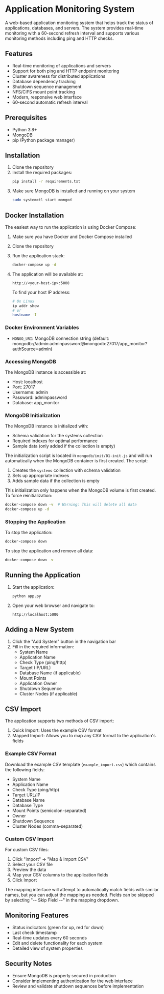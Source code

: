 # Application Monitoring System

A web-based application monitoring system that helps track the status of applications, databases, and servers. The system provides real-time monitoring with a 60-second refresh interval and supports various monitoring methods including ping and HTTP checks.

## Features

- Real-time monitoring of applications and servers
- Support for both ping and HTTP endpoint monitoring
- Cluster awareness for distributed applications
- Database dependency tracking
- Shutdown sequence management
- NFS/CIFS mount point tracking
- Modern, responsive web interface
- 60-second automatic refresh interval

## Prerequisites

- Python 3.8+
- MongoDB
- pip (Python package manager)

## Installation

1. Clone the repository
2. Install the required packages:
   ```bash
   pip install -r requirements.txt
   ```
3. Make sure MongoDB is installed and running on your system
   ```bash
   sudo systemctl start mongod
   ```

## Docker Installation

The easiest way to run the application is using Docker Compose:

1. Make sure you have Docker and Docker Compose installed
2. Clone the repository
3. Run the application stack:
   ```bash
   docker-compose up -d
   ```
4. The application will be available at:
   ```
   http://<your-host-ip>:5000
   ```
   
   To find your host IP address:
   ```bash
   # On Linux
   ip addr show
   # or
   hostname -I
   ```

### Docker Environment Variables

- `MONGO_URI`: MongoDB connection string (default: mongodb://admin:adminpassword@mongodb:27017/app_monitor?authSource=admin)

### Accessing MongoDB

The MongoDB instance is accessible at:
- Host: localhost
- Port: 27017
- Username: admin
- Password: adminpassword
- Database: app_monitor

### MongoDB Initialization

The MongoDB instance is initialized with:
- Schema validation for the systems collection
- Required indexes for optimal performance
- Sample data (only added if the collection is empty)

The initialization script is located in `mongodb/init/01-init.js` and will run automatically when the MongoDB container is first created. The script:
1. Creates the `systems` collection with schema validation
2. Sets up appropriate indexes
3. Adds sample data if the collection is empty

This initialization only happens when the MongoDB volume is first created. To force reinitialization:
```bash
docker-compose down -v  # Warning: This will delete all data
docker-compose up -d
```

### Stopping the Application

To stop the application:
```bash
docker-compose down
```

To stop the application and remove all data:
```bash
docker-compose down -v
```

## Running the Application

1. Start the application:
   ```bash
   python app.py
   ```
2. Open your web browser and navigate to:
   ```
   http://localhost:5000
   ```

## Adding a New System

1. Click the "Add System" button in the navigation bar
2. Fill in the required information:
   - System Name
   - Application Name
   - Check Type (ping/http)
   - Target (IP/URL)
   - Database Name (if applicable)
   - Mount Points
   - Application Owner
   - Shutdown Sequence
   - Cluster Nodes (if applicable)

## CSV Import

The application supports two methods of CSV import:

1. Quick Import: Uses the example CSV format
2. Mapped Import: Allows you to map any CSV format to the application's fields

### Example CSV Format

Download the example CSV template (`example_import.csv`) which contains the following fields:
- System Name
- Application Name
- Check Type (ping/http)
- Target URL/IP
- Database Name
- Database Type
- Mount Points (semicolon-separated)
- Owner
- Shutdown Sequence
- Cluster Nodes (comma-separated)

### Custom CSV Import

For custom CSV files:
1. Click "Import" → "Map & Import CSV"
2. Select your CSV file
3. Preview the data
4. Map your CSV columns to the application fields
5. Click Import

The mapping interface will attempt to automatically match fields with similar names, but you can adjust the mapping as needed. Fields can be skipped by selecting "-- Skip Field --" in the mapping dropdown.

## Monitoring Features

- Status indicators (green for up, red for down)
- Last check timestamp
- Real-time updates every 60 seconds
- Edit and delete functionality for each system
- Detailed view of system properties

## Security Notes

- Ensure MongoDB is properly secured in production
- Consider implementing authentication for the web interface
- Review and validate shutdown sequences before implementation
